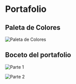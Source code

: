 # Portafolio

## Paleta de Colores

![Paleta de Colores](http://drive.google.com/uc?export=view&id=1Nnv9MEoytlcy8ZgjkMNUOPsYbO5qilAs)

## Boceto del portafolio

![Parte 1](http://drive.google.com/uc?export=view&id=1GIQAEMoMZWRiQp2bt4zP_aBwhUP4n9ec)

![Parte 2](http://drive.google.com/uc?export=view&id=1uOA6ikBkfN4ZANTAyXksvO46Jc-ZDimj)
